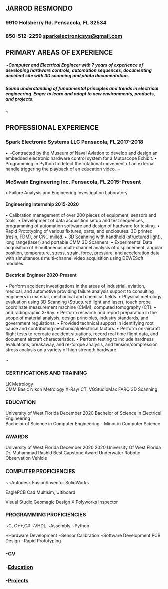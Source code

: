 ## JARROD RESMONDO
### 9910 Holsberry Rd. Pensacola, FL 32534
### 850-512-2259 sparkelectronicsys@gmail.com

## PRIMARY AREAS OF EXPERIENCE  

##### ¬Computer and Electrical Engineer with 7 years of experience of developing hardware controls, automation sequences, documenting accident site with 3D scanning and photo documentation.
##### Sound understanding of fundamental principles and trends in electrical engineering. Eager to learn and adapt to new environments, products, and projects.
¬

## PROFESSIONAL EXPERIENCE  

### Spark Electronic Systems LLC  Pensacola, FL	2017-2018
•	¬Contracted by the Museum of Naval Aviation to develop and design an embedded electronic hardware control system for a Mutoscope Exhibit.
•	Programming in Python to detect the rotational movement of an external handle triggering the playback of an education video.
¬

### McSwain Engineering Inc.  Pensacola, FL	2015-Present
•	Failure Analysis and Engineering Investigation Laboratory

#### Engineering Internship 2015-2020

•	Calibration management of over 200 pieces of equipment, sensors and tools.
•	Development of data acquisition setup and test sequences, programming of automation software and design of hardware for testing.
•	Rapid Prototyping of various fixtures, parts, and enclosures. 3D printed (resin, FDM), or CNC milled.
•	3D Scanning with handheld (structured light), long range(laser) and portable CMM 3D Scanners.
•	Experimental Data acquisition of Simultaneous multi-channel analysis of displacement, angular position, temperature, stress, strain, force, pressure, and acceleration data with simultaneous multi-channel video acquisition using DEWESoft modules.
#### Electrical Engineer 2020-Present
•	Perform accident investigations in the areas of industrial, aviation, medical, and automotive providing failure analysis support to consulting engineers in material, mechanical and chemical fields.
•	Physical metrology evaluation using 3D Scanning (Structured light and laser), touch probe coordinate measurement machine (CMM), computed tomography (CT).
•	 and radiographic X-Ray.
•	Perform research and report preparation in the scope of material analysis, design principles, industry standards, and government regulations.
•	Provided technical support in identifying root cause and contributing mechanical/electrical
factors.
•	Perform on-aircraft flight tests to recreate accident situations, record real time flight data, and document aircraft characteristics.
•	Perform testing to include hardness evaluations, breakaway, and re-torque analysis, and
tension/compression stress analysis on a variety of high strength hardware.

¬





### CERTIFICATIONS AND TRAINING

LK Metrology 	
CMM Basic
Nikon Metrology
X-Ray/ CT, VGStudioMax
FARO 
3D Scanning


### EDUCATION  

University of West Florida	December 2020
Bachelor of Science in Electrical Engineering   
Bachelor of Science in Computer Engineering - Minor in Computer Science

### AWARDS  

University of West Florida	December 2020
2020 University Of West Florida Dr. Muhammad Rashid Best Capstone Award 
Underwater Robotic Observation Vehicle


### COMPUTER PROFICIENCIES  

 
¬¬Autodesk Fusion/Inventor
SolidWorks 

EaglePCB Cad
Multisim, Ultiboard

Visual Studio
Geomagic Design X
Polyworks Inspector
 



### PROGRAMMING PROFICIENCIES  
 
¬C, C++,C# 
¬VHDL 
¬Assembly 
¬Python 
 

¬Hardware Development 	¬Sensor Calibration 	¬Software Development 
	PCB Design 	¬Rapid Prototyping 


### -[CV](https://sparkesys.github.io/CV)

### -[Education](https://sparkesys.github.io/Education)

### -[Projects](https://SPARKESYS.github.io/Projects)
